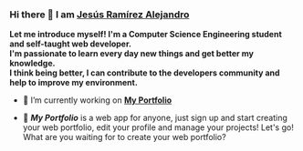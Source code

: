 ### Hi there 👋 I am [Jesús Ramírez Alejandro](https://www.jesusra.com)

__Let me introduce myself! I'm a Computer Science Engineering student and self-taught web developer.  
I'm passionate to learn every day new things and get better my knowledge.  
I think being better, I can contribute to the developers community and help to improve my environment.__


- 🔭 I’m currently working on [**My Portfolio**](https://www.my-portfolio.digital)  

- 💼 ***My Portfolio*** is a web app for anyone, just sign up and start creating your web portfolio, edit your profile and manage your projects!
Let's go! What are you waiting for to create your web portfolio?

<!--
**Jesus-RA/Jesus-RA** is a ✨ _special_ ✨ repository because its `README.md` (this file) appears on your GitHub profile.

Here are some ideas to get you started:


- 🌱 I’m currently learning ...
- 👯 I’m looking to collaborate on ...
- 🤔 I’m looking for help with ...
- 💬 Ask me about ...
- 📫 How to reach me: ...
- 😄 Pronouns: ...
- ⚡ Fun fact: ...
-->
